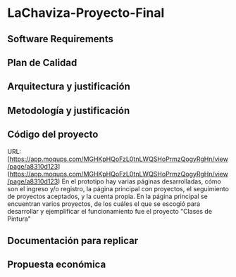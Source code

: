 # LaChaviza-Proyecto-Final

## Software Requirements 
## Plan de Calidad
## Arquitectura y justificación
## Metodología y justificación
## Código del proyecto
URL: [https://app.moqups.com/MGHKpHQoFzL0tnLWQSHoPrmzQogyRgHn/view/page/a8310d123] (https://app.moqups.com/MGHKpHQoFzL0tnLWQSHoPrmzQogyRgHn/view/page/a8310d123)
En el prototipo hay varias páginas desarrolladas, cómo son el ingreso y/o registro, la página principal con proyectos, el seguimiento de proyectos aceptados, y la cuenta propia. 
En la página principal se encuentran varios proyectos, de los cuáles el que se escogió para desarrollar y ejemplificar el funcionamiento fue el proyecto "Clases de Pintura"

## Documentación para replicar
## Propuesta económica


